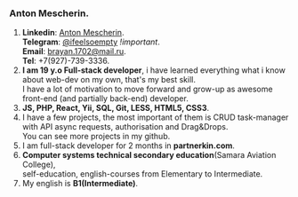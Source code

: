 ### Anton Mescherin.  
1. **Linkedin**: [Anton Mescherin](https://linkedin.com/in/anton-meshcherin-6877b1189).  
   **Telegram**: [@ifeelsoempty](https://t.me/ifeelsoempty) *!important*.  
   **Email**: brayan.1702@mail.ru.  
   **Tel**: +7(927)-739-3336.  
2. **I am 19 y.o Full-stack developer**, i have learned everything what i know about web-dev on my own, that's my best skill.  
   I have a lot of motivation to move forward and  grow-up as  awesome front-end (and partially back-end) developer.  
3. **JS, PHP, React, Yii, SQL, Git, LESS, HTML5, CSS3**.  
4. I have a few projects, the most important of them is CRUD task-manager with API async requests, authorisation and Drag&Drops.  
   You can see more projects in my github.  
5. I am full-stack developer for 2 months in **partnerkin.com**.  
6. **Computer systems technical secondary education**(Samara Aviation College),  
   self-education, english-courses from Elementary to Intermediate.  
7. My english is **B1(Intermediate)**.  
